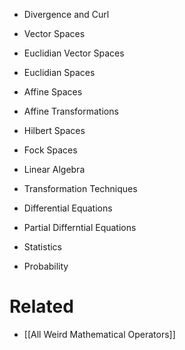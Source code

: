 - Divergence and Curl
- Vector Spaces
- Euclidian Vector Spaces
- Euclidian Spaces
- Affine Spaces
- Affine Transformations
- Hilbert Spaces
- Fock Spaces

- Linear Algebra
- Transformation Techniques

- Differential Equations
- Partial Differntial Equations

- Statistics
- Probability

# Related
- [[All Weird Mathematical Operators]]